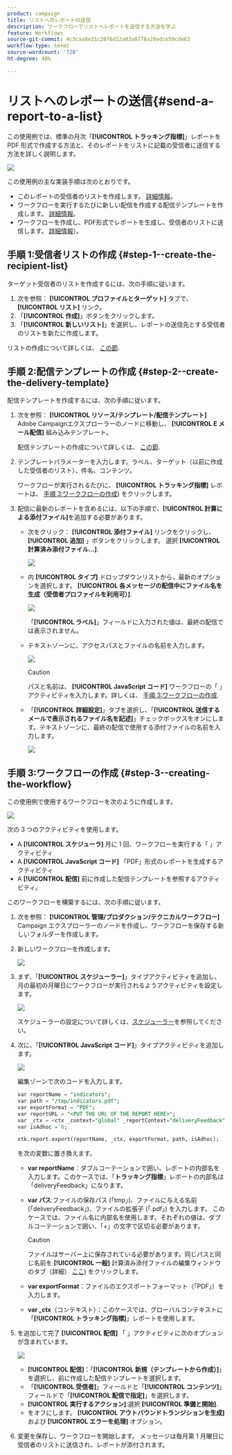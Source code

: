 ```yaml
---
product: campaign
title: リストへのレポートの送信
description: ワークフローでリストへレポートを送信する方法を学ぶ
feature: Workflows
source-git-commit: 4c3caa8e31c2076d32a03a8778a28edce50cde63
workflow-type: tm+mt
source-wordcount: '728'
ht-degree: 40%

---
```



# リストへのレポートの送信{#send-a-report-to-a-list}

この使用例では、標準の月次「**[!UICONTROL トラッキング指標]**」レポートを PDF 形式で作成する方法と、そのレポートをリストに記載の受信者に送信する方法を詳しく説明します。

![](assets/use_case_report_intro.png)

この使用例の主な実装手順は次のとおりです。

* このレポートの受信者のリストを作成します。 [詳細情報](#step-1--create-the-recipient-list)。
* ワークフローを実行するたびに新しい配信を作成する配信テンプレートを作成します。 [詳細情報](#step-2--create-the-delivery-template)。
* ワークフローを作成し、PDF形式でレポートを生成し、受信者のリストに送信します。 [詳細情報](#step-3--create-the-workflow)）。

## 手順 1:受信者リストの作成 {#step-1--create-the-recipient-list}

ターゲット受信者のリストを作成するには、次の手順に従います。

1. 次を参照： **[!UICONTROL プロファイルとターゲット]** タブで、 **[!UICONTROL リスト]** リンク。
1. 「**[!UICONTROL 作成]**」ボタンをクリックします。
1. 「**[!UICONTROL 新しいリスト]**」を選択し、レポートの送信先とする受信者のリストを新たに作成します。

リストの作成について詳しくは、 [この節](../../v8/audiences/create-audiences.md).

## 手順 2:配信テンプレートの作成 {#step-2--create-the-delivery-template}

配信テンプレートを作成するには、次の手順に従います。

1. 次を参照： **[!UICONTROL リソース/テンプレート/配信テンプレート]** Adobe Campaignエクスプローラーのノードに移動し、 **[!UICONTROL E メール配信]** 組み込みテンプレート。

   配信テンプレートの作成について詳しくは、 [この節](../../v8/send/create-templates.md).

1. テンプレートパラメーターを入力します。ラベル、ターゲット（以前に作成した受信者のリスト）、件名、コンテンツ。

   ワークフローが実行されるたびに、 **[!UICONTROL トラッキング指標]** レポートは、 [手順 3:ワークフローの作成](#step-3--creating-the-workflow)) をクリックします。

1. 配信に最新のレポートを含めるには、以下の手順で、**[!UICONTROL 計算による添付ファイル]**&#x200B;を追加する必要があります。

   * 次をクリック： **[!UICONTROL 添付ファイル]** リンクをクリックし、 **[!UICONTROL 追加]** 」ボタンをクリックします。 選択 **[!UICONTROL 計算済み添付ファイル…]**.

      ![](assets/use_case_report_4.png)

   * 内 **[!UICONTROL タイプ]** ドロップダウンリストから、最新のオプションを選択します。 **[!UICONTROL 各メッセージの配信中にファイル名を生成（受信者プロファイルを利用可）]**.

      ![](assets/use_case_report_5.png)

      「**[!UICONTROL ラベル]**」フィールドに入力された値は、最終の配信では表示されません。

   * テキストゾーンに、アクセスパスとファイルの名前を入力します。

      ![](assets/use_case_report_6.png)

      >[!CAUTION]
      >
      >パスと名前は、 **[!UICONTROL JavaScript コード]** ワークフローの「 」アクティビティを入力します。詳しくは、 [手順 3:ワークフローの作成](#step-3--creating-the-workflow).

   * 「**[!UICONTROL 詳細設定]**」タブを選択し、「**[!UICONTROL 送信するメールで表示されるファイル名を記述]**」チェックボックスをオンにします。テキストゾーンに、最終の配信で使用する添付ファイルの名前を入力します。

      ![](assets/use_case_report_6b.png)

## 手順 3:ワークフローの作成 {#step-3--creating-the-workflow}

この使用例で使用するワークフローを次のように作成します。

![](assets/use_case_report_8.png)

次の 3 つのアクティビティを使用します。

* A **[!UICONTROL スケジューラ]** 月に 1 回、ワークフローを実行する「 」アクティビティ
* A **[!UICONTROL JavaScript コード]** 「PDF」形式のレポートを生成するアクティビティ
* A **[!UICONTROL 配信]** 前に作成した配信テンプレートを参照するアクティビティ。

このワークフローを構築するには、次の手順に従います。

1. 次を参照： **[!UICONTROL 管理/プロダクション/テクニカルワークフロー]** Campaign エクスプローラーのノードを作成し、ワークフローを保存する新しいフォルダーを作成します。
1. 新しいワークフローを作成します。

   ![](assets/use_case_report_7.png)

1. まず、「**[!UICONTROL スケジューラー]**」タイプアクティビティを追加し、月の最初の月曜日にワークフローが実行されるようアクティビティを設定します。

   ![](assets/use_case_report_9.png)

   スケジューラーの設定について詳しくは、[スケジューラー](scheduler.md)を参照してください。

1. 次に、「**[!UICONTROL JavaScript コード]**」タイプアクティビティを追加します。

   ![](assets/use_case_report_10.png)

   編集ゾーンで次のコードを入力します。

   ```sql
   var reportName = "indicators";
   var path = "/tmp/indicators.pdf";
   var exportFormat = "PDF";
   var reportURL = "<PUT THE URL OF THE REPORT HERE>";
   var _ctx = <ctx _context="global" _reportContext="deliveryFeedback" />
   var isAdhoc = 0;
   
   xtk.report.export(reportName, _ctx, exportFormat, path, isAdhoc);
   ```


   を次の変数に置き換えます。

   * **var reportName**：ダブルコーテーションで囲い、レポートの内部名を入力します。このケースでは、「**トラッキング指標**」レポートの内部名は「deliveryFeedback」になります。
   * **var パス**:ファイルの保存パス (「tmp」)、ファイルに与える名前 (「deliveryFeedback」)、ファイルの拡張子 (「.pdf」) を入力します。 このケースでは、ファイル名に内部名を使用します。それぞれの値は、ダブルコーテーションで囲い、「+」の文字で区切る必要があります。

      >[!CAUTION]
      >
      >ファイルはサーバー上に保存されている必要があります。同じパスと同じ名前を **[!UICONTROL 一般]** 計算済み添付ファイルの編集ウィンドウのタブ（詳細） [ここ](#step-2--create-the-delivery-template)) をクリックします。

   * **var exportFormat**：ファイルのエクスポートフォーマット（「PDF」）を入力します。
   * **var _ctx**（コンテキスト）：このケースでは、グローバルコンテキストに「**[!UICONTROL トラッキング指標]**」レポートを使用します。

1. を追加して完了 **[!UICONTROL 配信]** 「 」アクティビティに次のオプションが含まれています。

   ![](assets/use_case_report_11.png)

   * **[!UICONTROL 配信]**：「**[!UICONTROL 新規（テンプレートから作成）]**」を選択し、前に作成した配信テンプレートを選択します。
   * 「**[!UICONTROL 受信者]**」フィールドと「**[!UICONTROL コンテンツ]**」フィールドで「**[!UICONTROL 配信で指定]**」を選択します。
   * **[!UICONTROL 実行するアクション]**:選択 **[!UICONTROL 準備と開始]**.
   * をオフにします。 **[!UICONTROL アウトバウンドトランジションを生成]** および **[!UICONTROL エラーを処理]** オプション。

1. 変更を保存し、ワークフローを開始します。 メッセージは毎月第 1 月曜日に受信者のリストに送信され、レポートが添付されます。